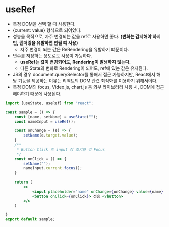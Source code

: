 # useRef

- 특정 DOM을 선택 할 때 사용한다.
- {current: value} 형식으로 되어있다.
- 성능을 목적으로, 자주 변경되는 값을 ref로 사용하면 좋다. **(변화는 감지해야 하지만, 랜더링을 유발하면 안될 떄 사용)**
  - 자주 변경이 되는 값은 ReRendering을 유발하기 떄문이다.
- 변수를 저장하는 용도로도 사용이 가능하다.
  - **useRef는 값이 변경되어도, Rendering이 발생하지 않는다.**
  - 다른 State의 변화로 Rendering이 되어도, ref에 있는 값은 유지된다.
- JS의 경우 document.querySelector를 통해서 접근 가능하지만, React에서 해당 기능을 제공하는 이유는 리액트의 DOM 관련 최적화를 이용하기 위해서이다.
- 특정 DOM의 focus, Video.js, chart.js 등 외부 라이브러리 사용 시, DOM에 접근해야하기 때문에 사용된다.

```jsx
import {useState, useRef} from "react";

const sample = () => {
    const [name, setName] = useState("");
    const nameInput = useRef();

    const onChange = (e) => {
        setName(e.target.value);
    }
    /**
     * Button Click 후 input 창 초기화 및 Focus
     */
    const onClick = () => {
        setName("");
        nameInput.current.focus();
    }

    return (
        <>
            <input placeholder="name" onChange={onChange} value={name} ref={nameInput}/>
            <button onClick={onClick}> 전송 </button>
        </>
    )

}
export default sample;
```